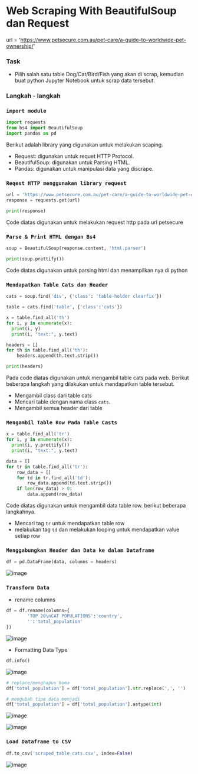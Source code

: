 # Web Scraping With BeautifulSoup dan Request

url = 'https://www.petsecure.com.au/pet-care/a-guide-to-worldwide-pet-ownership/'

### Task
- Pilih salah satu table Dog/Cat/Bird/Fish yang akan di scrap, kemudian buat python Jupyter Notebook untuk scrap data tersebut.


### Langkah - langkah
### `import module`
```python
import requests
from bs4 import BeautifulSoup 
import pandas as pd 
```
Berikut adalah library yang digunakan untuk melakukan scaping.
- Request: digunakan untuk requet HTTP Protocol.
- BeautifulSoup: digunakan untuk Parsing HTML.
- Pandas: digunakan untuk manipulasi data yang discrape.

### `Reqest HTTP menggunakan library request`

```python
url = 'https://www.petsecure.com.au/pet-care/a-guide-to-worldwide-pet-ownership/'
response = requests.get(url)

print(response)
```
Code diatas digunakan untuk melakukan request http pada url petsecure

### `Parse & Print HTML dengan Bs4`
```python
soup = BeautifulSoup(response.content, 'html.parser')

print(soup.prettify())
```
Code diatas digunakan untuk parsing html dan menampilkan nya di python

### `Mendapatkan Table Cats dan Header`
```python
cats = soup.find('div', {'class': 'table-holder clearfix'})

table = cats.find('table', {'class':'cats'})

x = table.find_all('th')
for i, y in enumerate(x):
  print(i, y)
  print(i, "text:", y.text)

headers = []
for th in table.find_all('th'):
    headers.append(th.text.strip())

print(headers)
```

Pada code diatas digunakan untuk mengambil table cats pada web. Berikut beberapa langkah yang dilakukan untuk mendapatkan table tersebut.
- Mengambil class dari table cats
- Mencari table dengan nama class `cats`.
- Mengambil semua header dari table

### `Mengambil Table Row Pada Table Casts`
```python
x = table.find_all('tr')
for i, y in enumerate(x):
  print(i, y.prettify())
  print(i, "text:", y.text)

data = []
for tr in table.find_all('tr'):
    row_data = []
    for td in tr.find_all('td'):
        row_data.append(td.text.strip())
    if len(row_data) > 0:
        data.append(row_data)
```
Code diatas digunakan untuk mengambil data table row. berikut beberapa langkahnya.
- Mencari tag `tr` untuk mendapatkan table row
- melakukan tag `td` dan melakukan looping untuk mendapatkan value setiap row

### `Menggabungkan Header dan Data ke dalam Dataframe`
```python
df = pd.DataFrame(data, columns = headers)
```
![image](./image/dataframe_table_cats.png)

### `Transform Data`
- rename columns
```python
df = df.rename(columns={
        'TOP 20\nCAT POPULATIONS':'country',
        '':'total_population'
})
```
![image](./image/rename_columns.png)

- Formatting Data Type
```python
df.info()
```
![image](./image/data_info.png)
```python
# replace/menghapus koma
df['total_population'] = df['total_population'].str.replace(',', '') 

# mengubah tipe data menjadi
df['total_population'] = df['total_population'].astype(int) 
```

![image](./image/transformed_tada_info.png)

![image](./image/transformed_data.png)


### `Load Dataframe to CSV`
```python
df.to_csv('scraped_table_cats.csv', index=False)
```
![image](./image/csv_data.png)